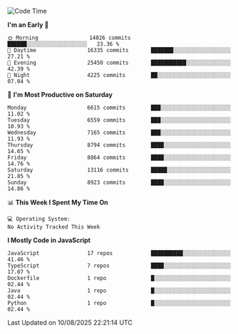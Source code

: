 <!--START_SECTION:waka-->
![Code Time](http://img.shields.io/badge/Code%20Time-3%2C498%20hrs%2059%20mins-blue)

**I'm an Early 🐤** 

```text
🌞 Morning                14026 commits       ██████░░░░░░░░░░░░░░░░░░░   23.36 % 
🌆 Daytime                16335 commits       ███████░░░░░░░░░░░░░░░░░░   27.21 % 
🌃 Evening                25450 commits       ███████████░░░░░░░░░░░░░░   42.39 % 
🌙 Night                  4225 commits        ██░░░░░░░░░░░░░░░░░░░░░░░   07.04 % 
```
📅 **I'm Most Productive on Saturday** 

```text
Monday                   6615 commits        ███░░░░░░░░░░░░░░░░░░░░░░   11.02 % 
Tuesday                  6559 commits        ███░░░░░░░░░░░░░░░░░░░░░░   10.93 % 
Wednesday                7165 commits        ███░░░░░░░░░░░░░░░░░░░░░░   11.93 % 
Thursday                 8794 commits        ████░░░░░░░░░░░░░░░░░░░░░   14.65 % 
Friday                   8864 commits        ████░░░░░░░░░░░░░░░░░░░░░   14.76 % 
Saturday                 13116 commits       █████░░░░░░░░░░░░░░░░░░░░   21.85 % 
Sunday                   8923 commits        ████░░░░░░░░░░░░░░░░░░░░░   14.86 % 
```


📊 **This Week I Spent My Time On** 

```text
💻 Operating System: 
No Activity Tracked This Week
```

**I Mostly Code in JavaScript** 

```text
JavaScript               17 repos            ██████████░░░░░░░░░░░░░░░   41.46 % 
TypeScript               7 repos             ████░░░░░░░░░░░░░░░░░░░░░   17.07 % 
Dockerfile               1 repo              █░░░░░░░░░░░░░░░░░░░░░░░░   02.44 % 
Java                     1 repo              █░░░░░░░░░░░░░░░░░░░░░░░░   02.44 % 
Python                   1 repo              █░░░░░░░░░░░░░░░░░░░░░░░░   02.44 % 
```




 Last Updated on 10/08/2025 22:21:14 UTC
<!--END_SECTION:waka-->

<!--
**likaiqiang/likaiqiang** is a ✨ _special_ ✨ repository because its `README.md` (this file) appears on your GitHub profile.

Here are some ideas to get you started:

- 🔭 I’m currently working on ...
- 🌱 I’m currently learning ...
- 👯 I’m looking to collaborate on ...
- 🤔 I’m looking for help with ...
- 💬 Ask me about ...
- 📫 How to reach me: ...
- 😄 Pronouns: ...
- ⚡ Fun fact: ...
-->

